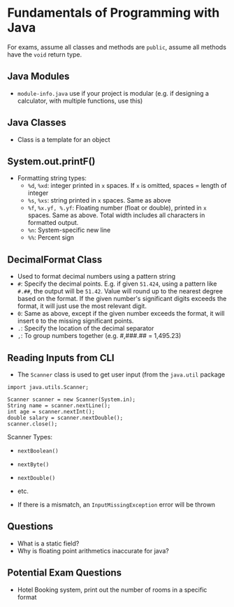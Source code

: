 # Fundamentals of Programming with Java

For exams, assume all classes and methods are `public`, assume all methods have the `void` return type.

## Java Modules

- `module-info.java` use if your project is modular (e.g. if designing a calculator, with multiple functions, use this)

## Java Classes

- Class is a template for an object

## System.out.printF()
- Formatting string types:
    - `%d`, `%xd`: integer printed in `x` spaces. If `x` is omitted, spaces = length of integer
    - `%s`, `%xs`: string printed in `x` spaces. Same as above
    - `%f`, `%x.yf, %.yf`: Floating number (float or double), printed in `x` spaces. Same as above. Total width includes all characters in formatted output. 
    - `%n`: System-specific new line
    - `%%`: Percent sign

## DecimalFormat Class
- Used to format decimal numbers using a pattern string
- `#`: Specify the decimal points. E.g. if given `51.424`, using a pattern like `#.##`, the output will be `51.42`. Value will round up to the nearest degree based on the format. If the given number's significant digits exceeds the format, it will just use the most relevant digit. 
- `0`: Same as above, except if the given number exceeds the format, it will insert `0` to the missing significant points.
- `.`: Specify the location of the decimal separator
- `,`: To group numbers together (e.g. #,###.## = 1,495.23)

## Reading Inputs from CLI
- The `Scanner` class is used to get user input (from the `java.util` package
```
import java.utils.Scanner;

Scanner scanner = new Scanner(System.in);
String name = scanner.nextLine();
int age = scanner.nextInt();
double salary = scanner.nextDouble();
scanner.close();
```

Scanner Types:
- `nextBoolean()`
- `nextByte()`
- `nextDouble()`
- etc.

- If there is a mismatch, an `InputMissingException` error will be thrown

## Questions
- What is a static field?
- Why is floating point arithmetics inaccurate for java?
## Potential Exam Questions
- Hotel Booking system, print out the number of rooms in a specific format

